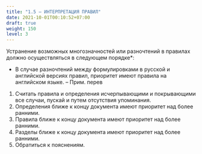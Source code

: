 ```yaml
---
title: "1.5 – ИНТЕРПРЕТАЦИЯ ПРАВИЛ"
date: 2021-10-01T00:10:52+07:00
draft: true
weight: 150
level: 3
---
```


Устранение возможных многозначностей или разночтений в правилах должно осуществляться в
следующем порядке*:

* В случае разночтений между формулировками в русской и английской версиях правил, приоритет
имеют правила на английском языке. – Прим. перев

1. Считать правила и определения исчерпывающими и покрывающими все случаи, пускай и
путем отсутствия упоминания.
2. Определения ближе к концу документа имеют приоритет над более ранними.
3. Правила ближе к концу документа имеют приоритет над более ранними.
4. Разделы ближе к концу документа имеют приоритет над более ранними.
5. Обратиться к пояснениям.